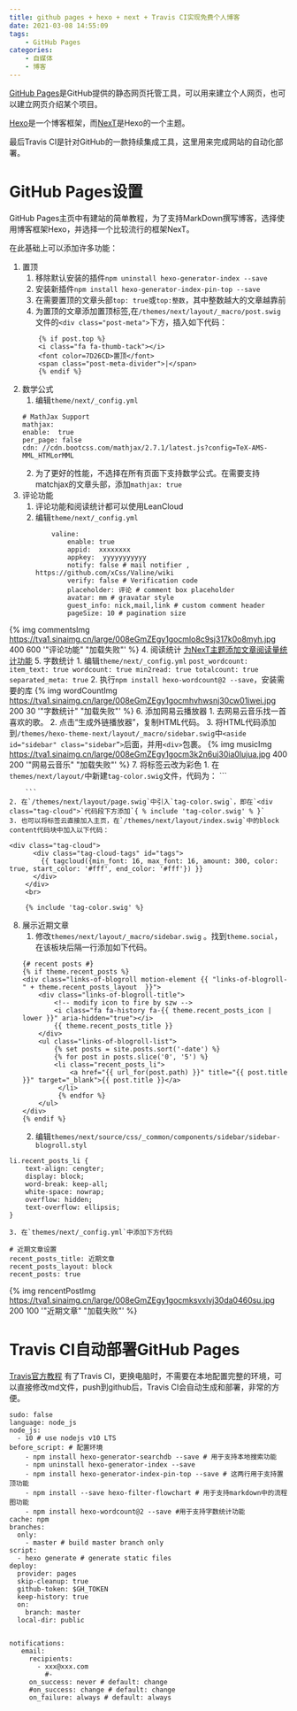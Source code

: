```yaml
---
title: github pages + hexo + next + Travis CI实现免费个人博客
date: 2021-03-08 14:55:09
tags:
    - GitHub Pages
categories:
    - 自媒体
    - 博客
---
```

[GitHub Pages](https://pages.github.com/)是GitHub提供的静态网页托管工具，可以用来建立个人网页，也可以建立网页介绍某个项目。

[Hexo](https://hexo.io/zh-cn/)是一个博客框架，而[NexT](https://theme-next.iissnan.com/)是Hexo的一个主题。

最后Travis CI是针对GitHub的一款持续集成工具，这里用来完成网站的自动化部署。
<!--more-->
# GitHub Pages设置
GitHub Pages主页中有建站的简单教程，为了支持MarkDown撰写博客，选择使用博客框架Hexo，并选择一个比较流行的框架NexT。

在此基础上可以添加许多功能：
1. 置顶
    1. 移除默认安装的插件`npm uninstall hexo-generator-index --save`
    2. 安装新插件`npm install hexo-generator-index-pin-top --save`
    3. 在需要置顶的文章头部`top: true`或`top:整数`，其中整数越大的文章越靠前
    4. 为置顶的文章添加置顶标签,在`/themes/next/layout/_macro/post.swig`文件的`<div class="post-meta">`下方，插入如下代码：
    ```
        {% if post.top %}
        <i class="fa fa-thumb-tack"></i>
        <font color=7D26CD>置顶</font>
        <span class="post-meta-divider">|</span>
        {% endif %}
    ```
2. 数学公式
    1. 编辑`theme/next/_config.yml`
    ```
    # MathJax Support
    mathjax:
    enable:  true
    per_page: false
    cdn: //cdn.bootcss.com/mathjax/2.7.1/latest.js?config=TeX-AMS-MML_HTMLorMML
    ```
    2. 为了更好的性能，不选择在所有页面下支持数学公式。在需要支持matchjax的文章头部，添加`mathjax: true`
3. 评论功能
    1. 评论功能和阅读统计都可以使用LeanCloud
    2. 编辑`theme/next/_config.yml`
        ```
            valine:
                enable: true
                appid:  xxxxxxxx
                appkey:  yyyyyyyyyyy
                notify: false # mail notifier , https://github.com/xCss/Valine/wiki
                verify: false # Verification code
                placeholder: 评论 # comment box placeholder
                avatar: mm # gravatar style
                guest_info: nick,mail,link # custom comment header
                pageSize: 10 # pagination size
        ```
{% img commentsImg https://tva1.sinaimg.cn/large/008eGmZEgy1gocmlo8c9sj317k0o8myh.jpg 400 600 '"评论功能" "加载失败"' %}
4. 阅读统计
    [为NexT主题添加文章阅读量统计功能](https://notes.doublemine.me/2015-10-21-%E4%B8%BANexT%E4%B8%BB%E9%A2%98%E6%B7%BB%E5%8A%A0%E6%96%87%E7%AB%A0%E9%98%85%E8%AF%BB%E9%87%8F%E7%BB%9F%E8%AE%A1%E5%8A%9F%E8%83%BD.html#%E9%85%8D%E7%BD%AELeanCloud)
5. 字数统计
    1. 编辑`theme/next/_config.yml`
        ```
            post_wordcount:
            item_text: true
            wordcount: true
            min2read: true
            totalcount: true
            separated_meta: true
        ```
    2. 执行`npm install hexo-wordcount@2 --save`，安装需要的库
{% img wordCountImg https://tva1.sinaimg.cn/large/008eGmZEgy1gocmhvhwsnj30cw01iwei.jpg 200 30 '"字数统计" "加载失败"' %}
6. 添加网易云播放器
    1. 去网易云音乐找一首喜欢的歌。
    2. 点击“生成外链播放器”，复制HTML代码。
    3. 将HTML代码添加到`/themes/hexo-theme-next/layout/_macro/sidebar.swig`中`<aside id="sidebar" class="sidebar”>`后面，并用`<div>`包裹。
{% img musicImg https://tva1.sinaimg.cn/large/008eGmZEgy1gocm3k2n6uj30ia0lujua.jpg 400 200 '"网易云音乐" "加载失败"' %}
7. 将标签云改为彩色
    1. 在`themes/next/layout/`中新建`tag-color.swig`文件，代码为：
        ```
<script type="text/javascript">
     var alltags = document.getElementsByClassName('tag-cloud-tags');
     var tags = alltags[0].getElementsByTagName('a');
     for (var i = tags.length - 1; i >= 0; i--) {
       var r=Math.floor(Math.random()*75+130);
       var g=Math.floor(Math.random()*75+100);
       var b=Math.floor(Math.random()*75+80);
       tags[i].style.background = "rgb("+r+","+g+","+b+")";
     }
</script>

<style>
  .tag-cloud-tags{
    /*font-family: Helvetica, Tahoma, Arial;*/
    /*font-weight: 100;*/
    text-align: center;
    counter-reset: tags;
  }
  .tag-cloud-tags a{
    border-radius: 6px;
    padding-right: 5px;
    padding-left: 5px;
    margin: 8px 5px 0px 0px;
  }
  .tag-cloud-tags a:before{
    content: "?";
  }

  .tag-cloud-tags a:hover{
     box-shadow: 0px 5px 15px 0px rgba(0,0,0,.4);
     transform: scale(1.1);
     /*box-shadow: 10px 10px 15px 2px rgba(0,0,0,.12), 0 0 6px 0 rgba(104, 104, 105, 0.1);*/
     transition-duration: 0.15s;
  }
</style>
        ```
    2. 在`/themes/next/layout/page.swig`中引入`tag-color.swig`，即在`<div class="tag-cloud">`代码段下方添加`{ % include 'tag-color.swig' % }`
    3. 也可以将标签云直接加入主页，在`/themes/next/layout/index.swig`中的block content代码块中加入以下代码：
```
<div class="tag-cloud">
	  <div class="tag-cloud-tags" id="tags">
		{{ tagcloud({min_font: 16, max_font: 16, amount: 300, color: true, start_color: '#fff', end_color: '#fff'}) }}
	  </div>
	</div>
	<br>
	
	{% include 'tag-color.swig' %}
```

8. 展示近期文章
    1. 修改`themes/next/layout/_macro/sidebar.swig` 。找到`theme.social`，在该板块后隔一行添加如下代码。
    ```
    {# recent posts #}
    {% if theme.recent_posts %}
    <div class="links-of-blogroll motion-element {{ "links-of-blogroll-" + theme.recent_posts_layout  }}">
        <div class="links-of-blogroll-title">
            <!-- modify icon to fire by szw -->
            <i class="fa fa-history fa-{{ theme.recent_posts_icon | lower }}" aria-hidden="true"></i>
            {{ theme.recent_posts_title }}
        </div>
        <ul class="links-of-blogroll-list">
            {% set posts = site.posts.sort('-date') %}
            {% for post in posts.slice('0', '5') %}
            <li class="recent_posts_li">
                <a href="{{ url_for(post.path) }}" title="{{ post.title }}" target="_blank">{{ post.title }}</a>
             </li>
             {% endfor %}
        </ul>
    </div>
    {% endif %}
    ```
    2. 编辑`themes/next/source/css/_common/components/sidebar/sidebar-blogroll.styl`
```
li.recent_posts_li {
    text-align: cengter;
    display: block;
    word-break: keep-all;
    white-space: nowrap;
    overflow: hidden;
    text-overflow: ellipsis;
}
```

    3. 在`themes/next/_config.yml`中添加下方代码
```
# 近期文章设置
recent_posts_title: 近期文章
recent_posts_layout: block
recent_posts: true
```
{% img rencentPostImg https://tva1.sinaimg.cn/large/008eGmZEgy1gocmksvxlvj30da0460su.jpg 200 100 '"近期文章" "加载失败"' %}

# Travis CI自动部署GitHub Pages
[Travis官方教程](https://docs.travis-ci.com/user/deployment/pages/)
有了Travis CI，更换电脑时，不需要在本地配置完整的环境，可以直接修改md文件，push到github后，Travis CI会自动生成和部署，非常的方便。
```
sudo: false
language: node_js
node_js:
  - 10 # use nodejs v10 LTS
before_script: # 配置环境
    - npm install hexo-generator-searchdb --save # 用于支持本地搜索功能
    - npm uninstall hexo-generator-index --save 
    - npm install hexo-generator-index-pin-top --save # 这两行用于支持置顶功能
    - npm install --save hexo-filter-flowchart # 用于支持markdown中的流程图功能
    - npm install hexo-wordcount@2 --save #用于支持字数统计功能
cache: npm
branches:
  only:
    - master # build master branch only
script:
  - hexo generate # generate static files
deploy:
  provider: pages
  skip-cleanup: true
  github-token: $GH_TOKEN
  keep-history: true
  on:
    branch: master
  local-dir: public


notifications:
   email:
     recipients:
       - xxx@xxx.com
         #-
     on_success: never # default: change
     #on_success: change # default: change
     on_failure: always # default: always
```
